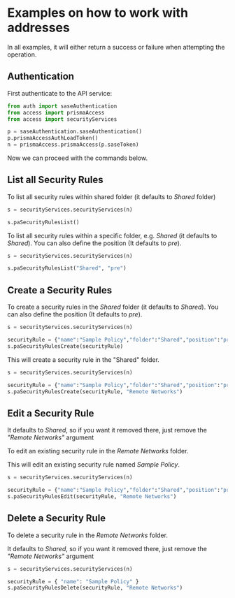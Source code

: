 # Examples on how to work with addresses
In all examples, it will either return a success or failure when attempting the operation.

## Authentication
First authenticate to the API service:
```python
from auth import saseAuthentication
from access import prismaAccess
from access import securityServices

p = saseAuthentication.saseAuthentication()
p.prismaAccessAuthLoadToken()
n = prismaAccess.prismaAccess(p.saseToken)
```

Now we can proceed with the commands below.

## List all Security Rules
To list all security rules within shared folder (it defaults to _Shared_ folder)
```python
s = securityServices.securityServices(n)

s.paSecurityRulesList()
```


To list all security rules within a specific folder, e.g. _Shared_ (it defaults to _Shared_). You can also define the position (It defaults to _pre_).
```python
s = securityServices.securityServices(n)

s.paSecurityRulesList("Shared", "pre")
```


## Create a Security Rules
To create a security rules in the _Shared_ folder (it defaults to _Shared_). You can also define the position (It defaults to _pre_).

```python
s = securityServices.securityServices(n)

securityRule = {"name":"Sample Policy","folder":"Shared","position":"pre","action":"allow","application":["ping"],"category":["any"],"description":"Description of Sample Policy","destination":["any"],"destination_hip":["any"],"disabled":False,"from":["trust"],"log_setting":"Cortex Data Lake","negate_destination":False,"negate_source":False,"profile_setting":{"group":["best-practice"]},"service":["any"],"source":["any"],"source_hip":["any"],"source_user":["any"],"tag":[],"to":["untrust"]}
s.paSecurityRulesCreate(securityRule)
```

This will create a security rule in the "Shared" folder.

```python
s = securityServices.securityServices(n)

securityRule = {"name":"Sample Policy","folder":"Shared","position":"pre","action":"allow","application":["ping"],"category":["any"],"description":"Description of Sample Policy","destination":["any"],"destination_hip":["any"],"disabled":False,"from":["trust"],"log_setting":"Cortex Data Lake","negate_destination":False,"negate_source":False,"profile_setting":{"group":["best-practice"]},"service":["any"],"source":["any"],"source_hip":["any"],"source_user":["any"],"tag":[],"to":["untrust"]}
s.paSecurityRulesCreate(securityRule, "Remote Networks")
```

## Edit a Security Rule
It defaults to _Shared_, so if you want it removed there, just remove the _"Remote Networks"_ argument

To edit an existing security rule in the _Remote Networks_ folder. 

This will edit an existing security rule named _Sample Policy_.

```python
s = securityServices.securityServices(n)

securityRule = {"name":"Sample Policy","folder":"Shared","position":"pre","action":"allow","application":["ping"],"category":["any"],"description":"Edited Description of Sample Policy","destination":["any"],"destination_hip":["any"],"disabled":False,"from":["trust"],"log_setting":"Cortex Data Lake","negate_destination":False,"negate_source":False,"profile_setting":{"group":["best-practice"]},"service":["any"],"source":["any"],"source_hip":["any"],"source_user":["any"],"tag":[],"to":["untrust"]}
s.paSecurityRulesEdit(securityRule, "Remote Networks")
```

## Delete a Security Rule
To delete a security rule in the _Remote Networks_ folder. 

It defaults to _Shared_, so if you want it removed there, just remove the _"Remote Networks"_ argument

```python
s = securityServices.securityServices(n)

securityRule = { "name": "Sample Policy" }
s.paSecurityRulesDelete(securityRule, "Remote Networks")
```